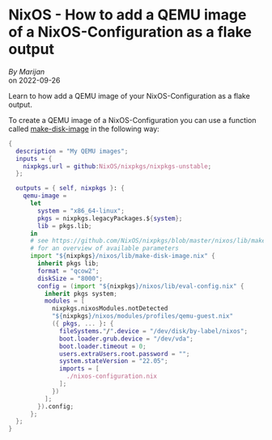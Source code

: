 <h1 id="title">NixOS - How to add a QEMU image of a NixOS-Configuration as a flake output</h1>
<p>
  <address>By <a rel="author">Marijan</a></address> on <time id="post-date" datetime="2022-09-26">2022-09-26</time>
</p>

<p id="excerpt">
  Learn to how add a QEMU image of your NixOS-Configuration as a flake output.
</p>

To create a QEMU image of a NixOS-Configuration you can use a function called [make-disk-image](https://github.com/NixOS/nixpkgs/blob/master/nixos/lib/make-disk-image.nix) in the following way:

```nix
{
  description = "My QEMU images";
  inputs = {
    nixpkgs.url = github:NixOS/nixpkgs/nixpkgs-unstable;
  };

  outputs = { self, nixpkgs }: {
    qemu-image =
      let
        system = "x86_64-linux";
        pkgs = nixpkgs.legacyPackages.${system};
        lib = pkgs.lib;
      in
      # see https://github.com/NixOS/nixpkgs/blob/master/nixos/lib/make-disk-image.nix
      # for an overview of available parameters
      import "${nixpkgs}/nixos/lib/make-disk-image.nix" {
        inherit pkgs lib;
        format = "qcow2";
        diskSize = "8000";
        config = (import "${nixpkgs}/nixos/lib/eval-config.nix" {
          inherit pkgs system;
          modules = [
            nixpkgs.nixosModules.notDetected
            "${nixpkgs}/nixos/modules/profiles/qemu-guest.nix"
            ({ pkgs, ... }: {
              fileSystems."/".device = "/dev/disk/by-label/nixos";
              boot.loader.grub.device = "/dev/vda";
              boot.loader.timeout = 0;
              users.extraUsers.root.password = "";
              system.stateVersion = "22.05";
              imports = [
                ./nixos-configuration.nix
              ];
            })
          ];
        }).config;
      };
  };
}
```
